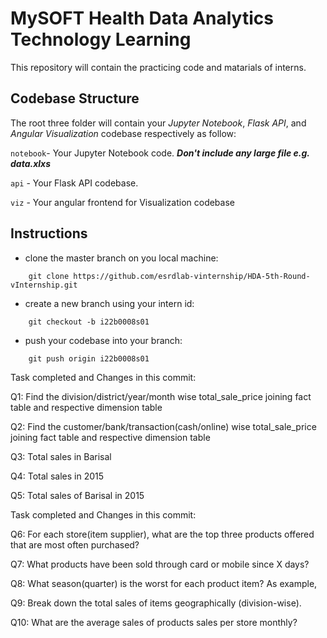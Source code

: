 
# MySOFT Health Data Analytics Technology Learning

This repository will contain the practicing code and matarials of interns.


## Codebase Structure

The root three folder will contain your *Jupyter Notebook*, *Flask API*, and *Angular Visualization* codebase respectively as follow:

`notebook`- Your Jupyter Notebook code. ***Don't include any large file e.g. data.xlxs*** 

`api` - Your Flask API codebase.

`viz` - Your angular frontend for Visualization codebase


## Instructions

- clone the master branch on you local machine: 
```
    git clone https://github.com/esrdlab-vinternship/HDA-5th-Round-vInternship.git
```

- create a new branch using your intern id:
```
    git checkout -b i22b0008s01
```
- push your codebase into your branch:
```
    git push origin i22b0008s01
```


Task completed and Changes in this commit: 

Q1: Find the division/district/year/month wise total_sale_price joining fact table and respective dimension table 

Q2: Find the customer/bank/transaction(cash/online) wise total_sale_price joining fact table and respective dimension table 

Q3: Total sales in Barisal

Q4: Total sales in 2015

Q5: Total sales of Barisal in 2015


Task completed and Changes in this commit: 

Q6: For each store(item supplier), what are the top three products offered that are most often purchased?

Q7: What products have been sold through card or mobile since X days?

Q8: What season(quarter) is the worst for each product item? As example,

Q9: Break down the total sales of items geographically (division-wise).

Q10: What are the average sales of products sales per store monthly?